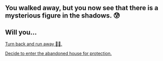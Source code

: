 ## You walked away, but you now see that there is a mysterious figure in the shadows. :cold_sweat:
## Will you...

[Turn back and run away :runner::dash:.](fell-down-a-sewer.md)

[Decide to enter the abandoned house for protection.](enter-house.md)
